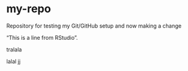 # my-repo
Repository for testing my Git/GitHub setup
and now making a change

“This is a line from RStudio”.

tralala

lalal
jj
